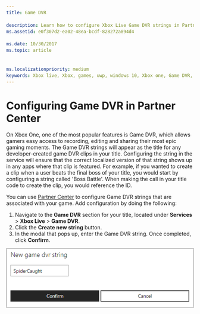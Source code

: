 ```yaml
---
title: Game DVR

description: Learn how to configure Xbox Live Game DVR strings in Partner Center
ms.assetid: e0f307d2-ea02-48ea-bcdf-828272a894d4

ms.date: 10/30/2017
ms.topic: article


ms.localizationpriority: medium
keywords: Xbox live, Xbox, games, uwp, windows 10, Xbox one, Game DVR, Partner Center
---
```


# Configuring Game DVR in Partner Center

On Xbox One, one of the most popular features is Game DVR, which allows gamers easy access to recording, editing and sharing their most epic gaming moments. The Game DVR strings will appear as the title for any developer-created game DVR clips in your title. Configuring the string in the service will ensure that the correct localized version of that string shows up in any apps where that clip is featured. For example, if you wanted to create a clip when a user beats the final boss of your title, you would start by configuring a string called 'Boss Battle'. When making the call in your title code to create the clip, you would reference the ID.

You can use [Partner Center](https://partner.microsoft.com/dashboard) to configure Game DVR strings that are associated with your game. Add configuration by doing the following:

1. Navigate to the **Game DVR** section for your title, located under **Services** > **Xbox Live** > **Game DVR**.
2. Click the **Create new string** button.
3. In the modal that pops up, enter the Game DVR string. Once completed, click **Confirm**.

![Image of the new game dvr string dialog](../../images/dev-center/game-dvr/game-dvr-1.png)
